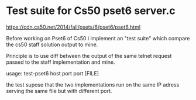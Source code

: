 # Test suite for Cs50 pset6 server.c #

https://cdn.cs50.net/2014/fall/psets/6/pset6/pset6.html

Before working on Pset6 of Cs50 i implement an "test suite" which compare
the cs50 staff solution output to mine.

Principle is to use diff between the output of the same telnet
request passed to the staff implementation and mine.

usage: test-pset6 host port port [FILE]

the test supose that the two implementations run on the same IP adress 
serving the same file but with different port.


